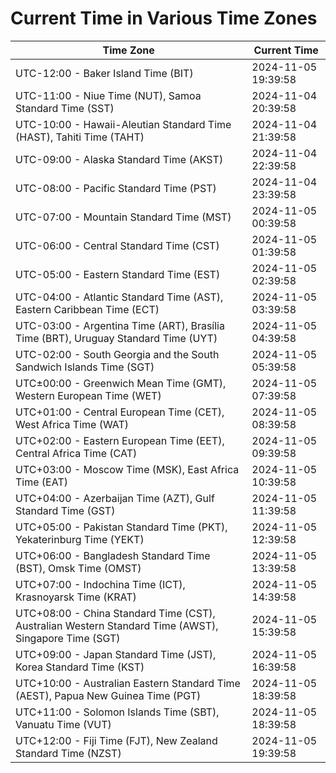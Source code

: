 # Current Time in Various Time Zones

| Time Zone | Current Time |
|-----------|--------------|
| UTC-12:00 - Baker Island Time (BIT) | 2024-11-05 19:39:58 |
| UTC-11:00 - Niue Time (NUT), Samoa Standard Time (SST) | 2024-11-04 20:39:58 |
| UTC-10:00 - Hawaii-Aleutian Standard Time (HAST), Tahiti Time (TAHT) | 2024-11-04 21:39:58 |
| UTC-09:00 - Alaska Standard Time (AKST) | 2024-11-04 22:39:58 |
| UTC-08:00 - Pacific Standard Time (PST) | 2024-11-04 23:39:58 |
| UTC-07:00 - Mountain Standard Time (MST) | 2024-11-05 00:39:58 |
| UTC-06:00 - Central Standard Time (CST) | 2024-11-05 01:39:58 |
| UTC-05:00 - Eastern Standard Time (EST) | 2024-11-05 02:39:58 |
| UTC-04:00 - Atlantic Standard Time (AST), Eastern Caribbean Time (ECT) | 2024-11-05 03:39:58 |
| UTC-03:00 - Argentina Time (ART), Brasília Time (BRT), Uruguay Standard Time (UYT) | 2024-11-05 04:39:58 |
| UTC-02:00 - South Georgia and the South Sandwich Islands Time (SGT) | 2024-11-05 05:39:58 |
| UTC±00:00 - Greenwich Mean Time (GMT), Western European Time (WET) | 2024-11-05 07:39:58 |
| UTC+01:00 - Central European Time (CET), West Africa Time (WAT) | 2024-11-05 08:39:58 |
| UTC+02:00 - Eastern European Time (EET), Central Africa Time (CAT) | 2024-11-05 09:39:58 |
| UTC+03:00 - Moscow Time (MSK), East Africa Time (EAT) | 2024-11-05 10:39:58 |
| UTC+04:00 - Azerbaijan Time (AZT), Gulf Standard Time (GST) | 2024-11-05 11:39:58 |
| UTC+05:00 - Pakistan Standard Time (PKT), Yekaterinburg Time (YEKT) | 2024-11-05 12:39:58 |
| UTC+06:00 - Bangladesh Standard Time (BST), Omsk Time (OMST) | 2024-11-05 13:39:58 |
| UTC+07:00 - Indochina Time (ICT), Krasnoyarsk Time (KRAT) | 2024-11-05 14:39:58 |
| UTC+08:00 - China Standard Time (CST), Australian Western Standard Time (AWST), Singapore Time (SGT) | 2024-11-05 15:39:58 |
| UTC+09:00 - Japan Standard Time (JST), Korea Standard Time (KST) | 2024-11-05 16:39:58 |
| UTC+10:00 - Australian Eastern Standard Time (AEST), Papua New Guinea Time (PGT) | 2024-11-05 18:39:58 |
| UTC+11:00 - Solomon Islands Time (SBT), Vanuatu Time (VUT) | 2024-11-05 18:39:58 |
| UTC+12:00 - Fiji Time (FJT), New Zealand Standard Time (NZST) | 2024-11-05 19:39:58 |
